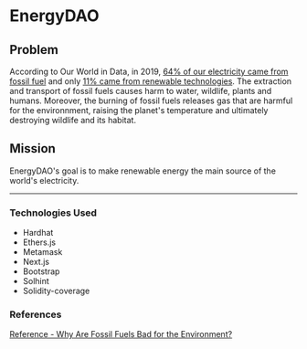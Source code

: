 # EnergyDAO
## Problem
According to Our World in Data, in 2019, [64% of our electricity came from fossil fuel](https://ourworldindata.org/fossil-fuels) and only [11% came from renewable technologies](https://ourworldindata.org/renewable-energy). The extraction and transport of fossil fuels causes harm to water, wildlife, plants and humans. Moreover, the burning of fossil fuels releases gas that are harmful for the environnment, raising the planet's temperature and ultimately destroying wildlife and its habitat.  

## Mission
EnergyDAO's goal is to make renewable energy the main source of the world's electricity.
<!-- HOW  -->
  <!--network of IOT  -->
  <!--infrastructure to replace the old & provide for those who hadn't  -->

---

### Technologies Used
- Hardhat
- Ethers.js
- Metamask
- Next.js
- Bootstrap
- Solhint
- Solidity-coverage

### References
[Reference - Why Are Fossil Fuels Bad for the Environment?](https://www.reference.com/science/fossil-fuels-bad-environment-ed81a473564fab02)